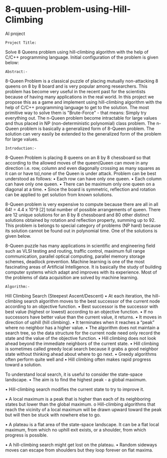 # 8-quuen-problem-using-Hill-Climbing
AI project

 	Project Title: 
Solve 8 Queens problem using hill-climbing algorithm with the help of C/C++ programming language. Initial configuration of the problem is given below:

 



 	


 	Abstract:-
8-Queen Problem is a classical puzzle of placing mutually non-attacking 8 queens on 8 by 8 board and is very popular among researchers.  This  problem  has become  very  useful  in  the  recent  past  for  the  scientists because of having many applications in the real world. In this project we propose this as a game and implement using hill-climbing algorithm with the help of C/C++ programming language to get to the solution. The most primitive way to solve them is "Brute-Force" - that means: Simply try everything out. The n-Queen problem become intractable for large values and thus placed in NP (non-deterministic polynomial) class problem. The n-Queen problem is basically a generalized form of 8-Queen problem. The solution can very easily be extended to the generalized form of the problem for large values.


 	Introduction:-

8-Queen Problem is placing 8 queens on an 8 by 8 chessboard so that according to the allowed moves of the queen(Queen can move in any direction i.e. row, column and even diagonally crossing as many squares as it can or have to),none of the Queen is under attack.  Problem can be best understood as follows: 
•	Each row can have only one queen.
•	Each column can have only one queen.
•	There can be maximum only one queen on a diagonal at a time.
•	Since the board is symmetric, reflection and rotation can be applied to get solution from known solutions.



 8-Queen problem is very expensive to compute because there are all in all 64! = 4.4 x 10^9 [2] total number of possible arrangements of queen. There are 12 unique solutions for an 8 by 8 chessboard and 80 other distinct solutions obtained by rotation and reflection property, summing up to 92. This problem is belongs to special category of problems (NP hard) because its solution cannot be found out in polynomial time. One of the solutions is given below.
 
 

8-Queen puzzle has many applications in scientific and engineering field such as VLSI testing and routing, traffic control, maximum full range communication, parallel optical computing, parallel memory storage schemes, deadlock prevention. Machine learning is one of the most fascinating areas of Artificial Intelligence. It is basically the study of building computer systems which adapt and improves with its experience. Most of the problems of data acquisition are solved by machine learning.













 	Algorithm:-
Hill Climbing Search
(Steepest Ascent/Descent)
• At each iteration, the hill-climbing search algorithm moves to the best successor of the current node according to an objective function.
• Best successor is the successor with best value (highest or lowest) according to an objective function.
• If no successors have better value than the current value, it returns.
• It moves in direction of uphill (hill climbing).
• It terminates when it reaches a “peak” where no neighbor has a higher value.
• The algorithm does not maintain a search tree, so the data structure for the current node need only record the state and the value of the objective function.
• Hill climbing does not look ahead beyond the immediate neighbors of the current state.
• Hill climbing is sometimes called greedy local search because it grabs a good neighbor state without thinking ahead about where to go next.
• Greedy algorithms often perform quite well and
• Hill climbing often makes rapid progress toward a solution.






To understand local search, it is useful to consider the state-space landscape. 
•	The aim is to find the highest peak - a global maximum. 

•	Hill-climbing search modifies the current state to try to improve it.

•	A local maximum is a peak that is higher than each of its neighboring states but lower than the global maximum.
o	Hill-climbing algorithms that reach the vicinity of a local maximum will be drawn upward toward the peak but will then be stuck with nowhere else to go.

•	A plateau is a flat area of the state-space landscape. It can be a flat local maximum, from which no uphill exit exists, or a shoulder, from which progress is possible.

•	A hill-climbing search might get lost on the plateau. 
• Random sideways moves can escape from shoulders but they loop forever on flat maxima.


 



 
    

